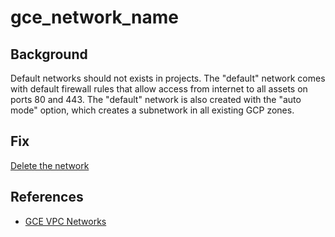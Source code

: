 # gce_network_name

## Background

Default networks should not exists in projects.
The "default" network comes with default firewall rules that allow access from internet to all assets on ports 80 and 443.
The "default" network is also created with the "auto mode" option, which creates a subnetwork in all existing GCP zones.

## Fix

[Delete the network](https://cloud.google.com/vpc/docs/using-vpc#deleting_a_network)

## References

- [GCE VPC Networks](https://cloud.google.com/vpc/docs/vpc)

